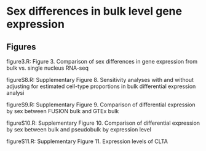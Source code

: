 # Sex differences in bulk level gene expression

## Figures
figure3.R: Figure 3. Comparison of sex differences in gene expression from bulk vs. single nucleus RNA-seq

figureS8.R: Supplementary Figure 8. Sensitivity analyses with and without adjusting for estimated cell-type proportions in bulk differential expression analysi 

figureS9.R: Supplementary Figure 9. Comparison of differential expression by sex between FUSION bulk and GTEx bulk

figureS10.R: Supplementary Figure 10. Comparison of differential expression by sex between bulk and pseudobulk by expression level

figureS11.R: Supplementary Figure 11. Expression levels of CLTA

